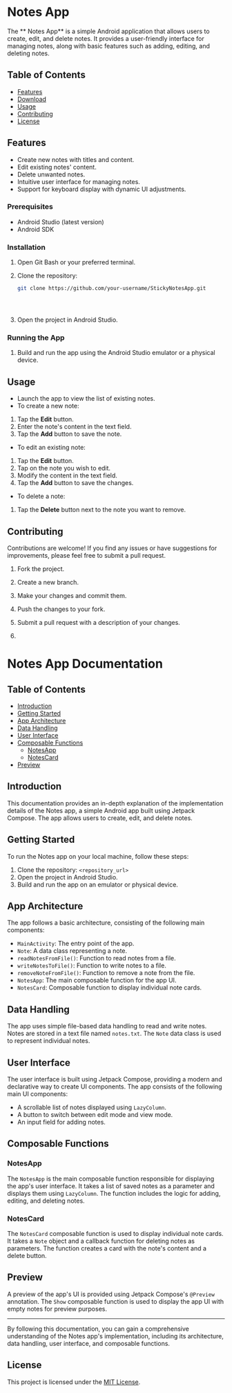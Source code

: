 # Notes App

The ** Notes App** is a simple Android application that allows users to create, edit, and delete notes. It provides a user-friendly interface for managing notes, along with basic features such as adding, editing, and deleting notes.

## Table of Contents

- [Features](#features)
- [Download](#Notes.apk)
- [Usage](#usage)
- [Contributing](#contributing)
- [License](#license)

## Features

- Create new notes with titles and content.
- Edit existing notes' content.
- Delete unwanted notes.
- Intuitive user interface for managing notes.
- Support for keyboard display with dynamic UI adjustments.


### Prerequisites

- Android Studio (latest version)
- Android SDK


### Installation

1. Open Git Bash or your preferred terminal.

2. Clone the repository:
   ```bash
   git clone https://github.com/your-username/StickyNotesApp.git





2. Open the project in Android Studio.

### Running the App

1. Build and run the app using the Android Studio emulator or a physical device.

## Usage

- Launch the app to view the list of existing notes.
- To create a new note:
1. Tap the **Edit** button.
2. Enter the note's content in the text field.
3. Tap the **Add** button to save the note.
- To edit an existing note:
1. Tap the **Edit** button.
2. Tap on the note you wish to edit.
3. Modify the content in the text field.
4. Tap the **Add** button to save the changes.
- To delete a note:
1. Tap the **Delete** button next to the note you want to remove.

## Contributing

Contributions are welcome! If you find any issues or have suggestions for improvements, please feel free to submit a pull request.

1. Fork the project.
2. Create a new branch.
3. Make your changes and commit them.
4. Push the changes to your fork.
5. Submit a pull request with a description of your changes.

6. 

   # Notes App Documentation

## Table of Contents
- [Introduction](#introduction)
- [Getting Started](#getting-started)
- [App Architecture](#app-architecture)
- [Data Handling](#data-handling)
- [User Interface](#user-interface)
- [Composable Functions](#composable-functions)
  - [NotesApp](#notesapp)
  - [NotesCard](#notescard)
- [Preview](#preview)

## Introduction
This documentation provides an in-depth explanation of the implementation details of the  Notes app, a simple Android app built using Jetpack Compose. The app allows users to create, edit, and delete notes.

## Getting Started
To run the Notes app on your local machine, follow these steps:
1. Clone the repository: `<repository_url>`
2. Open the project in Android Studio.
3. Build and run the app on an emulator or physical device.

## App Architecture
The app follows a basic architecture, consisting of the following main components:
- `MainActivity`: The entry point of the app.
- `Note`: A data class representing a note.
- `readNotesFromFile()`: Function to read notes from a file.
- `writeNotesToFile()`: Function to write notes to a file.
- `removeNoteFromFile()`: Function to remove a note from the file.
- `NotesApp`: The main composable function for the app UI.
- `NotesCard`: Composable function to display individual note cards.

## Data Handling
The app uses simple file-based data handling to read and write notes. Notes are stored in a text file named `notes.txt`. The `Note` data class is used to represent individual notes.

## User Interface
The user interface is built using Jetpack Compose, providing a modern and declarative way to create UI components. The app consists of the following main UI components:
- A scrollable list of notes displayed using `LazyColumn`.
- A button to switch between edit mode and view mode.
- An input field for adding notes.

## Composable Functions
### NotesApp
The `NotesApp` is the main composable function responsible for displaying the app's user interface. It takes a list of saved notes as a parameter and displays them using `LazyColumn`. The function includes the logic for adding, editing, and deleting notes.

### NotesCard
The `NotesCard` composable function is used to display individual note cards. It takes a `Note` object and a callback function for deleting notes as parameters. The function creates a card with the note's content and a delete button.

## Preview
A preview of the app's UI is provided using Jetpack Compose's `@Preview` annotation. The `Show` composable function is used to display the app UI with empty notes for preview purposes.

---

By following this documentation, you can gain a comprehensive understanding of the  Notes app's implementation, including its architecture, data handling, user interface, and composable functions.


## License

This project is licensed under the [MIT License](LICENSE).
